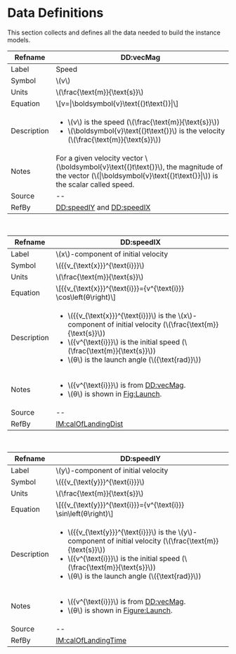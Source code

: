# Data Definitions

This section collects and defines all the data needed to build the instance models.

<div id = "DD:vecMag">

|Refname|DD:vecMag|
|-|-|
|Label|Speed|
|Symbol|\\(v\\)|
|Units|\\(\frac{\text{m}}{\text{s}}\\)|
|Equation|\\[v=\|\boldsymbol{v}\text{(}t\text{)}\|\\]|
|Description|<ul><li> \\(v\\) is the speed (\\(\frac{\text{m}}{\text{s}}\\)) </li><li> \\(\boldsymbol{v}\text{(}t\text{)}\\) is the velocity (\\(\frac{\text{m}}{\text{s}}\\)) </li></ul>|
|Notes|For a given velocity vector \\(\boldsymbol{v}\text{(}t\text{)}\\), the magnitude of the vector (\\(\|\boldsymbol{v}\text{(}t\text{)}\|\\)) is the scalar called speed.|
|Source|--|
|RefBy|[DD:speedIY](./data-definitions.md#DD:speedIY) and [DD:speedIX](./data-definitions.md#DD:speedIX)|

</div>

</br>

<div id="DD:speedIX">

|Refname|DD:speedIX|
|-|-|
|Label|\\(x\\)-component of initial velocity|
|Symbol|\\({{v_{\text{x}}}^{\text{i}}}\\)|
|Units|\\(\frac{\text{m}}{\text{s}}\\)|
|Equation|\\[{{v_{\text{x}}}^{\text{i}}}={v^{\text{i}}} \cos\left(θ\right)\\]|
|Description|<ul><li> \\({{v_{\text{x}}}^{\text{i}}}\\) is the \\(x\\)-component of initial velocity (\\(\frac{\text{m}}{\text{s}}\\)) </li><li> \\({v^{\text{i}}}\\) is the initial speed (\\(\frac{\text{m}}{\text{s}}\\)) </li><li> \\(θ\\) is the launch angle (\\({\text{rad}}\\))|
|Notes|<ul><li> \\({v^{\text{i}}}\\) is from [DD:vecMag](./data-definitions.md#DD:vecMag). </li><li> \\(θ\\) is shown in [Fig:Launch](./physical-sys-description.md#Fig:Launch).|
|Source|--|
|RefBy|[IM:calOfLandingDist](./instance-models.md#IM:calOfLandingDist)|

</div>

</br>

<div id="DD:speedIY">

|Refname|DD:speedIY|
|-|-|
|Label|\\(y\\)-component of initial velocity|
|Symbol|\\({{v_{\text{y}}}^{\text{i}}}\\)|
|Units|\\(\frac{\text{m}}{\text{s}}\\)|
|Equation|\\[{{v_{\text{y}}}^{\text{i}}}={v^{\text{i}}} \sin\left(θ\right)\\]|
|Description|<ul><li> \\({{v_{\text{y}}}^{\text{i}}}\\) is the \\(y\\)-component of initial velocity (\\(\frac{\text{m}}{\text{s}}\\)) </li><li> \\({v^{\text{i}}}\\) is the initial speed (\\(\frac{\text{m}}{\text{s}}\\)) </li><li> \\(θ\\) is the launch angle (\\({\text{rad}}\\))|
|Notes|<ul><li> \\({v^{\text{i}}}\\) is from [DD:vecMag](./data-definitions.md#data-definitions#DD:vecMag). </li><li> \\(θ\\) is shown in [Figure:Launch](./physical-sys-description.md#Figure:Launch). </li></ul>|
|Source|--|
|RefBy|[IM:calOfLandingTime](./instance-models.md#IM:calOfLandingTime)|

</div>

